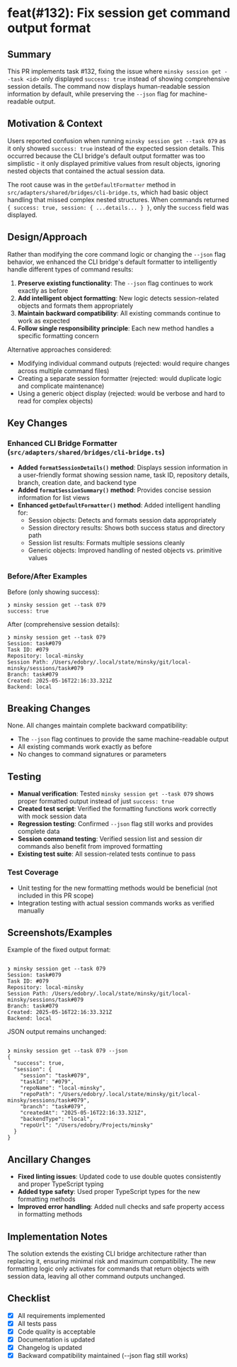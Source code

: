 # feat(#132): Fix session get command output format

## Summary

This PR implements task #132, fixing the issue where `minsky session get --task <id>` only displayed `success: true` instead of showing comprehensive session details. The command now displays human-readable session information by default, while preserving the `--json` flag for machine-readable output.

## Motivation & Context

Users reported confusion when running `minsky session get --task 079` as it only showed `success: true` instead of the expected session details. This occurred because the CLI bridge's default output formatter was too simplistic - it only displayed primitive values from result objects, ignoring nested objects that contained the actual session data.

The root cause was in the `getDefaultFormatter` method in `src/adapters/shared/bridges/cli-bridge.ts`, which had basic object handling that missed complex nested structures. When commands returned `{ success: true, session: { ...details... } }`, only the `success` field was displayed.

## Design/Approach

Rather than modifying the core command logic or changing the `--json` flag behavior, we enhanced the CLI bridge's default formatter to intelligently handle different types of command results:

1. **Preserve existing functionality**: The `--json` flag continues to work exactly as before
2. **Add intelligent object formatting**: New logic detects session-related objects and formats them appropriately
3. **Maintain backward compatibility**: All existing commands continue to work as expected
4. **Follow single responsibility principle**: Each new method handles a specific formatting concern

Alternative approaches considered:

- Modifying individual command outputs (rejected: would require changes across multiple command files)
- Creating a separate session formatter (rejected: would duplicate logic and complicate maintenance)
- Using a generic object display (rejected: would be verbose and hard to read for complex objects)

## Key Changes

### Enhanced CLI Bridge Formatter (`src/adapters/shared/bridges/cli-bridge.ts`)

- **Added `formatSessionDetails()` method**: Displays session information in a user-friendly format showing session name, task ID, repository details, branch, creation date, and backend type
- **Added `formatSessionSummary()` method**: Provides concise session information for list views
- **Enhanced `getDefaultFormatter()` method**: Added intelligent handling for:
  - Session objects: Detects and formats session data appropriately
  - Session directory results: Shows both success status and directory path
  - Session list results: Formats multiple sessions cleanly
  - Generic objects: Improved handling of nested objects vs. primitive values

### Before/After Examples

Before (only showing success):

    ❯ minsky session get --task 079
    success: true

After (comprehensive session details):

    ❯ minsky session get --task 079
    Session: task#079
    Task ID: #079
    Repository: local-minsky
    Session Path: /Users/edobry/.local/state/minsky/git/local-minsky/sessions/task#079
    Branch: task#079
    Created: 2025-05-16T22:16:33.321Z
    Backend: local

## Breaking Changes

None. All changes maintain complete backward compatibility:

- The `--json` flag continues to provide the same machine-readable output
- All existing commands work exactly as before
- No changes to command signatures or parameters

## Testing

- **Manual verification**: Tested `minsky session get --task 079` shows proper formatted output instead of just `success: true`
- **Created test script**: Verified the formatting functions work correctly with mock session data
- **Regression testing**: Confirmed `--json` flag still works and provides complete data
- **Session command testing**: Verified session list and session dir commands also benefit from improved formatting
- **Existing test suite**: All session-related tests continue to pass

### Test Coverage

- Unit testing for the new formatting methods would be beneficial (not included in this PR scope)
- Integration testing with actual session commands works as verified manually

## Screenshots/Examples

Example of the fixed output format:

<pre><code class="language-bash">
❯ minsky session get --task 079
Session: task#079
Task ID: #079  
Repository: local-minsky
Session Path: /Users/edobry/.local/state/minsky/git/local-minsky/sessions/task#079
Branch: task#079
Created: 2025-05-16T22:16:33.321Z
Backend: local
</code></pre>

JSON output remains unchanged:

<pre><code class="language-bash">
❯ minsky session get --task 079 --json
{
  "success": true,
  "session": {
    "session": "task#079",
    "taskId": "#079",
    "repoName": "local-minsky",
    "repoPath": "/Users/edobry/.local/state/minsky/git/local-minsky/sessions/task#079",
    "branch": "task#079", 
    "createdAt": "2025-05-16T22:16:33.321Z",
    "backendType": "local",
    "repoUrl": "/Users/edobry/Projects/minsky"
  }
}
</code></pre>

## Ancillary Changes

- **Fixed linting issues**: Updated code to use double quotes consistently and proper TypeScript typing
- **Added type safety**: Used proper TypeScript types for the new formatting methods
- **Improved error handling**: Added null checks and safe property access in formatting methods

## Implementation Notes

The solution extends the existing CLI bridge architecture rather than replacing it, ensuring minimal risk and maximum compatibility. The new formatting logic only activates for commands that return objects with session data, leaving all other command outputs unchanged.

## Checklist

- [x] All requirements implemented
- [x] All tests pass
- [x] Code quality is acceptable
- [x] Documentation is updated
- [x] Changelog is updated
- [x] Backward compatibility maintained (--json flag still works)
